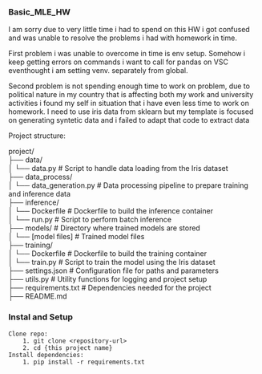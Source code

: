### Basic_MLE_HW

I am sorry due to very little time i had to spend on this HW i got confused and was unable to resolve the problems i had with homework in time. 

First problem i was unable to overcome in time is env setup. Somehow i keep getting errors on commands i want to call for pandas on VSC eventhought i am setting venv. separately from global.

Second problem is not spending enough time to work on problem, due to political nature in my country that is affecting both my work and university activities i found my self in situation that i have even less time to work on homework. I need to use iris data from sklearn but my template is focused on generating syntetic data and i failed to adapt that code to extract data


Project structure:

project/  
├── data/  
│   └── data.py                # Script to handle data loading from the Iris dataset  
├── data_process/  
│   └── data_generation.py     # Data processing pipeline to prepare training and inference data  
├── inference/  
│   └── Dockerfile             # Dockerfile to build the inference container  
│   └── run.py                 # Script to perform batch inference  
├── models/                    # Directory where trained models are stored  
│   └── [model files]          # Trained model files  
├── training/  
│   └── Dockerfile             # Dockerfile to build the training container  
│   └── train.py               # Script to train the model using the Iris dataset  
├── settings.json              # Configuration file for paths and parameters  
├── utils.py                   # Utility functions for logging and project setup  
├── requirements.txt           # Dependencies needed for the project  
├── README.md                

### Instal and Setup
    Clone repo:
        1. git clone <repository-url>  
        2. cd {this project name}
    Install dependencies:
        1. pip install -r requirements.txt 
